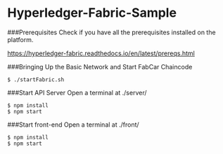 # Hyperledger-Fabric-Sample

###Prerequisites
Check if you have all the prerequisites installed on the platform.

https://hyperledger-fabric.readthedocs.io/en/latest/prereqs.html

###Bringing Up the Basic Network and Start FabCar Chaincode
```
$ ./startFabric.sh
```

###Start API Server
Open a terminal at ./server/
```
$ npm install
$ npm start
```

###Start front-end
Open a terminal at ./front/
```
$ npm install
$ npm start
```
